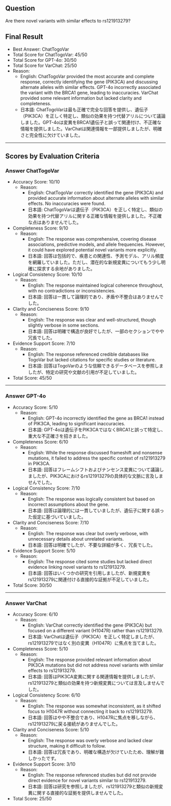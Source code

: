 ## Question

Are there novel variants with similar effects to rs121913279?

## Final Result

- Best Answer: ChatTogoVar
- Total Score for ChatTogoVar: 45/50
- Total Score for GPT-4o: 30/50
- Total Score for VarChat: 25/50
- Reason:
  - English: ChatTogoVar provided the most accurate and complete response, correctly identifying the gene (PIK3CA) and discussing alternate alleles with similar effects. GPT-4o incorrectly associated the variant with the BRCA1 gene, leading to inaccuracies. VarChat provided some relevant information but lacked clarity and completeness.
  - 日本語: ChatTogoVarは最も正確で完全な回答を提供し、遺伝子（PIK3CA）を正しく特定し、類似の効果を持つ代替アリルについて議論しました。GPT-4oは変異をBRCA1遺伝子と誤って関連付け、不正確な情報を提供しました。VarChatは関連情報を一部提供しましたが、明確さと完全性に欠けていました。

---

## Scores by Evaluation Criteria

### Answer ChatTogoVar
- Accuracy Score: 10/10
  - Reason: 
    - English: ChatTogoVar correctly identified the gene (PIK3CA) and provided accurate information about alternate alleles with similar effects. No inaccuracies were found.
    - 日本語: ChatTogoVarは遺伝子（PIK3CA）を正しく特定し、類似の効果を持つ代替アリルに関する正確な情報を提供しました。不正確な点はありませんでした。
- Completeness Score: 9/10
  - Reason: 
    - English: The response was comprehensive, covering disease associations, predictive models, and allele frequencies. However, it could have explored potential novel variants more explicitly.
    - 日本語: 回答は包括的で、疾患との関連性、予測モデル、アリル頻度を網羅していました。ただし、潜在的な新規変異についてもう少し明確に探求する余地がありました。
- Logical Consistency Score: 10/10
  - Reason: 
    - English: The response maintained logical coherence throughout, with no contradictions or inconsistencies.
    - 日本語: 回答は一貫して論理的であり、矛盾や不整合はありませんでした。
- Clarity and Conciseness Score: 9/10
  - Reason: 
    - English: The response was clear and well-structured, though slightly verbose in some sections.
    - 日本語: 回答は明確で構造が良好でしたが、一部のセクションでやや冗長でした。
- Evidence Support Score: 7/10
  - Reason: 
    - English: The response referenced credible databases like TogoVar but lacked citations for specific studies or literature.
    - 日本語: 回答はTogoVarのような信頼できるデータベースを参照しましたが、特定の研究や文献の引用が不足していました。
- Total Score: 45/50

---

### Answer GPT-4o
- Accuracy Score: 5/10
  - Reason: 
    - English: GPT-4o incorrectly identified the gene as BRCA1 instead of PIK3CA, leading to significant inaccuracies.
    - 日本語: GPT-4oは遺伝子をPIK3CAではなくBRCA1と誤って特定し、重大な不正確さを招きました。
- Completeness Score: 6/10
  - Reason: 
    - English: While the response discussed frameshift and nonsense mutations, it failed to address the specific context of rs121913279 in PIK3CA.
    - 日本語: 回答はフレームシフトおよびナンセンス変異について議論しましたが、PIK3CAにおけるrs121913279の具体的な文脈に言及しませんでした。
- Logical Consistency Score: 7/10
  - Reason: 
    - English: The response was logically consistent but based on incorrect assumptions about the gene.
    - 日本語: 回答は論理的には一貫していましたが、遺伝子に関する誤った仮定に基づいていました。
- Clarity and Conciseness Score: 7/10
  - Reason: 
    - English: The response was clear but overly verbose, with unnecessary details about unrelated variants.
    - 日本語: 回答は明確でしたが、不要な詳細が多く、冗長でした。
- Evidence Support Score: 5/10
  - Reason: 
    - English: The response cited some studies but lacked direct evidence linking novel variants to rs121913279.
    - 日本語: 回答はいくつかの研究を引用しましたが、新規変異をrs121913279に関連付ける直接的な証拠が不足していました。
- Total Score: 30/50

---

### Answer VarChat
- Accuracy Score: 6/10
  - Reason: 
    - English: VarChat correctly identified the gene (PIK3CA) but focused on a different variant (H1047R) rather than rs121913279.
    - 日本語: VarChatは遺伝子（PIK3CA）を正しく特定しましたが、rs121913279ではなく別の変異（H1047R）に焦点を当てました。
- Completeness Score: 5/10
  - Reason: 
    - English: The response provided relevant information about PIK3CA mutations but did not address novel variants with similar effects to rs121913279.
    - 日本語: 回答はPIK3CA変異に関する関連情報を提供しましたが、rs121913279と類似の効果を持つ新規変異については言及しませんでした。
- Logical Consistency Score: 6/10
  - Reason: 
    - English: The response was somewhat inconsistent, as it shifted focus to H1047R without connecting it back to rs121913279.
    - 日本語: 回答はやや不整合であり、H1047Rに焦点を移しながら、rs121913279に戻る接続がありませんでした。
- Clarity and Conciseness Score: 5/10
  - Reason: 
    - English: The response was overly verbose and lacked clear structure, making it difficult to follow.
    - 日本語: 回答は冗長であり、明確な構造が欠けていたため、理解が難しかったです。
- Evidence Support Score: 3/10
  - Reason: 
    - English: The response referenced studies but did not provide direct evidence for novel variants similar to rs121913279.
    - 日本語: 回答は研究を参照しましたが、rs121913279と類似の新規変異に関する直接的な証拠を提供しませんでした。
- Total Score: 25/50